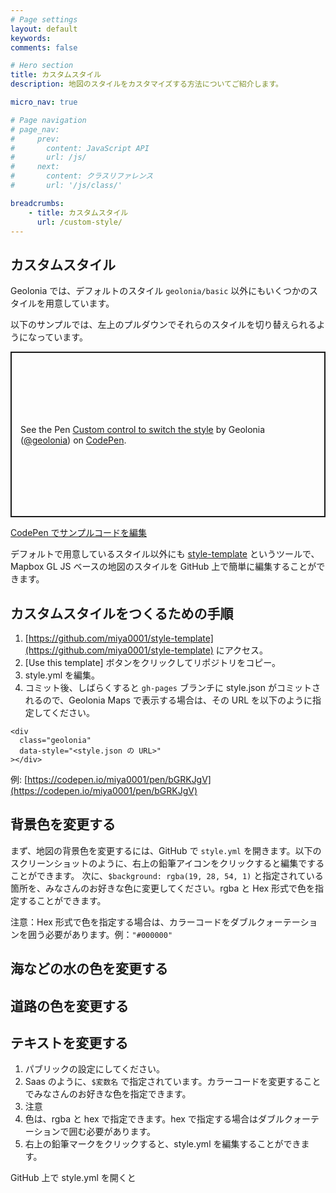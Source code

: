 ```yaml
---
# Page settings
layout: default
keywords:
comments: false

# Hero section
title: カスタムスタイル
description: 地図のスタイルをカスタマイズする方法についてご紹介します。

micro_nav: true

# Page navigation
# page_nav:
#     prev:
#       content: JavaScript API
#       url: /js/
#     next:
#       content: クラスリファレンス
#       url: '/js/class/'

breadcrumbs:
    - title: カスタムスタイル
      url: /custom-style/
---
```


## カスタムスタイル

Geolonia では、デフォルトのスタイル `geolonia/basic` 以外にもいくつかのスタイルを用意しています。

以下のサンプルでは、左上のプルダウンでそれらのスタイルを切り替えられるようになっています。

<p class="codepen" data-height="265" data-theme-id="dark" data-default-tab="result" data-user="geolonia" data-slug-hash="rNVdobe" style="height: 265px; box-sizing: border-box; display: flex; align-items: center; justify-content: center; border: 2px solid; margin: 1em 0; padding: 1em;" data-pen-title="Custom control to switch the style">
  <span>See the Pen <a href="https://codepen.io/geolonia/pen/rNVdobe">
  Custom control to switch the style</a> by Geolonia (<a href="https://codepen.io/geolonia">@geolonia</a>)
  on <a href="https://codepen.io">CodePen</a>.</span>
</p>
<script async src="https://static.codepen.io/assets/embed/ei.js"></script>

<a class="codepen" href="https://codepen.io/geolonia/pen/rNVdobe" target="codepen"><i class="icon icon--codepen"></i> CodePen でサンプルコードを編集</a>

デフォルトで用意しているスタイル以外にも [style-template](https://github.com/miya0001/style-template) というツールで、Mapbox GL JS ベースの地図のスタイルを GitHub 上で簡単に編集することができます。

## カスタムスタイルをつくるための手順

1. [https://github.com/miya0001/style-template](https://github.com/miya0001/style-template) にアクセス。
1. [Use this template] ボタンをクリックしてリポジトリをコピー。
1. style.yml を編集。
1. コミット後、しばらくすると `gh-pages` ブランチに style.json がコミットされるので、Geolonia Maps で表示する場合は、その URL を以下のように指定してください。

```
<div
  class="geolonia"
  data-style="<style.json の URL>"
></div>
```

例: [https://codepen.io/miya0001/pen/bGRKJgV](https://codepen.io/miya0001/pen/bGRKJgV)


## 背景色を変更する

まず、地図の背景色を変更するには、GitHub で `style.yml` を開きます。以下のスクリーンショットのように、右上の鉛筆アイコンをクリックすると編集ですることができます。 次に、`$background: rgba(19, 28, 54, 1)` と指定されている箇所を、みなさんのお好きな色に変更してください。rgba と Hex 形式で色を指定することができます。

注意：Hex 形式で色を指定する場合は、カラーコードをダブルクォーテーションを囲う必要があります。例：`"#000000"`

## 海などの水の色を変更する

## 道路の色を変更する

## テキストを変更する





1. パブリックの設定にしてください。
1. Saas のように、`$変数名` で指定されています。カラーコードを変更することでみなさんのお好きな色を指定できます。
1. 注意
1. 色は、rgba と hex で指定できます。hex で指定する場合はダブルクォーテーションで囲む必要があります。
1. 右上の鉛筆マークをクリックすると、style.yml を編集することができます。



GitHub 上で style.yml を開くと
